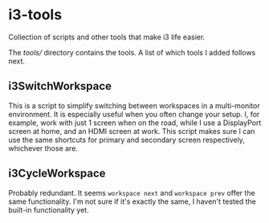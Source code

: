 # i3-tools
Collection of scripts and other tools that make i3 life easier.

The *tools/* directory contains the tools. A list of which tools I added
follows next.

## i3SwitchWorkspace

This is a script to simplify switching between workspaces in a multi-monitor
environment. It is especially useful when you often change your setup.
I, for example, work with just 1 screen when on the road, while I use
a DisplayPort screen at home, and an HDMI screen at work. This script
makes sure I can use the same shortcuts for primary and secondary screen
respectively, whichever those are.

## i3CycleWorkspace

Probably redundant. It seems `workspace next` and `workspace prev` offer
the same functionality. I'm not sure if it's exactly the same, I haven't
tested the built-in functionality yet.
